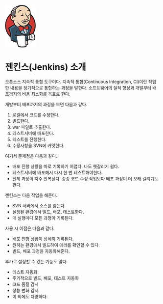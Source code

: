 <img src="./image/jenkins_logo.png" style="width:100px;height:auto;"/>

# 젠킨스(Jenkins) 소개

오픈소스 지속적 통합 도구이다. 지속적 통합(Continuous Integration, CI)이란 작업한 내용을 정기적으로 통합하는 과정을 말한다. 소프트웨어의 질적 향상과 개발부터 배포까지의 비용 최소화를 목표로 한다.

개발부터 배포까지의 과정을 보면 다음과 같다.

1. 로컬에서 코드를 수정한다.
2. 빌드한다.
3. war 파일로 추출한다.
4. 테스트서버에 배포한다.
5. 테스트를 진행한다.
6. 수정사항을 SVN에 커밋한다.

여기서 문제점은 다음과 같다.

- 배포 진행 상황을 따로 기록하기 어렵다. 나도 헷갈리기 쉽다.
- 테스트서버에 배포해서 다시 한 번 테스트해야한다.
- 전체 과정이 자주 반복된다. 종종 코드 수정 작업보다 배포 과정이 더 오래 걸리기도 한다.

젠킨스는 다음 작업을 해준다.

- SVN 서버에서 소스를 읽는다.
- 설정된 환경에서 빌드, 배포, 테스트한다.
- 매 실행마다 모든 과정이 기록된다.

사용 시 이점은 다음과 같다.

- 배포 진행 상황이 상세히 기록된다.
- 원하는 환경에서 빌드하여 에러를 확인할 수 있다.
- 빌드, 배포 과정을 자동화해준다.

추가로 설정할 수 있는 기능도 많다.

- 테스트 자동화
- 주기적으로 빌드, 배포, 테스트 자동화
- 코드 품질 감시
- 성능 변화 감시
- 이 외에도 다양하다.